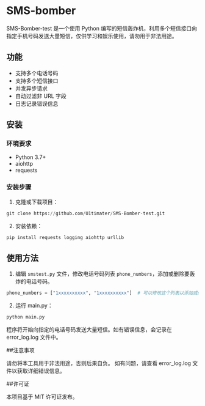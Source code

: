 # SMS-bomber

SMS-Bomber-test 是一个使用 Python 编写的短信轰炸机，利用多个短信接口向指定手机号码发送大量短信，仅供学习和娱乐使用，请勿用于非法用途。

## 功能

- 支持多个电话号码
- 支持多个短信接口
- 并发异步请求
- 自动过滤非 URL 字段
- 日志记录错误信息

## 安装

### 环境要求

- Python 3.7+
- aiohttp
- requests

### 安装步骤

1. 克隆或下载项目：

```python
git clone https://github.com/U1timater/SMS-Bomber-test.git
```

2. 安装依赖：

```python
pip install requests logging aiohttp urllib
```

## 使用方法

1. 编辑 `smstest.py` 文件，修改电话号码列表 `phone_numbers`，添加或删除要轰炸的电话号码。

```python
phone_numbers = ["1xxxxxxxxxx", "1xxxxxxxxxx"]  # 可以修改这个列表以添加或删除电话号码
```

2. 运行 main.py：

```python
python main.py
```

程序将开始向指定的电话号码发送大量短信。如有错误信息，会记录在 error_log.log 文件中。

##注意事项

请勿将本工具用于非法用途，否则后果自负。
如有问题，请查看 error_log.log 文件以获取详细错误信息。

##许可证

本项目基于 MIT 许可证发布。
